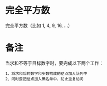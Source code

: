 # 完全平方数
完全平方数（比如 1, 4, 9, 16, ...）
# 备注
当求和不等于目标数字时，要完成以下两个工作：

    1、将求和后的数字和步数构成的结点加入队列中
    2、同时要把结点加入黑名单中，防止重复访问
